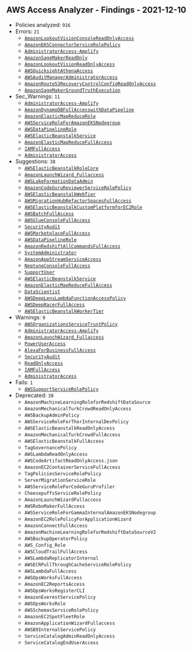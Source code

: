 ## AWS Access Analyzer - Findings - 2021-12-10

- Policies analyzed: `916`
- Errors: `21`
  - [`AmazonLookoutVisionConsoleReadOnlyAccess`](./AmazonLookoutVisionConsoleReadOnlyAccess.json)
  - [`AmazonEKSConnectorServiceRolePolicy`](./AmazonEKSConnectorServiceRolePolicy.json)
  - [`AdministratorAccess-Amplify`](./AdministratorAccess-Amplify.json)
  - [`AmazonSageMakerReadOnly`](./AmazonSageMakerReadOnly.json)
  - [`AmazonLookoutVisionReadOnlyAccess`](./AmazonLookoutVisionReadOnlyAccess.json)
  - [`AWSQuicksightAthenaAccess`](./AWSQuicksightAthenaAccess.json)
  - [`AWSAuditManagerAdministratorAccess`](./AWSAuditManagerAdministratorAccess.json)
  - [`AmazonRoute53RecoveryControlConfigReadOnlyAccess`](./AmazonRoute53RecoveryControlConfigReadOnlyAccess.json)
  - [`AmazonSageMakerGroundTruthExecution`](./AmazonSageMakerGroundTruthExecution.json)
- Sec_Warnings: `11`
  - [`AdministratorAccess-Amplify`](./AdministratorAccess-Amplify.json)
  - [`AmazonDynamoDBFullAccesswithDataPipeline`](./AmazonDynamoDBFullAccesswithDataPipeline.json)
  - [`AmazonElasticMapReduceRole`](./AmazonElasticMapReduceRole.json)
  - [`AWSServiceRoleForAmazonEKSNodegroup`](./AWSServiceRoleForAmazonEKSNodegroup.json)
  - [`AWSDataPipelineRole`](./AWSDataPipelineRole.json)
  - [`AWSElasticBeanstalkService`](./AWSElasticBeanstalkService.json)
  - [`AmazonElasticMapReduceFullAccess`](./AmazonElasticMapReduceFullAccess.json)
  - [`IAMFullAccess`](./IAMFullAccess.json)
  - [`AdministratorAccess`](./AdministratorAccess.json)
- Suggestions: `38`
  - [`AWSElasticBeanstalkRoleCore`](./AWSElasticBeanstalkRoleCore.json)
  - [`AmazonLaunchWizard_Fullaccess`](./AmazonLaunchWizard_Fullaccess.json)
  - [`AWSLakeFormationDataAdmin`](./AWSLakeFormationDataAdmin.json)
  - [`AmazonCodeGuruReviewerServiceRolePolicy`](./AmazonCodeGuruReviewerServiceRolePolicy.json)
  - [`AWSElasticBeanstalkWebTier`](./AWSElasticBeanstalkWebTier.json)
  - [`AWSMigrationHubRefactorSpacesFullAccess`](./AWSMigrationHubRefactorSpacesFullAccess.json)
  - [`AWSElasticBeanstalkCustomPlatformforEC2Role`](./AWSElasticBeanstalkCustomPlatformforEC2Role.json)
  - [`AWSBatchFullAccess`](./AWSBatchFullAccess.json)
  - [`AWSGlueConsoleFullAccess`](./AWSGlueConsoleFullAccess.json)
  - [`SecurityAudit`](./SecurityAudit.json)
  - [`AWSMarketplaceFullAccess`](./AWSMarketplaceFullAccess.json)
  - [`AWSDataPipelineRole`](./AWSDataPipelineRole.json)
  - [`AmazonRedshiftAllCommandsFullAccess`](./AmazonRedshiftAllCommandsFullAccess.json)
  - [`SystemAdministrator`](./SystemAdministrator.json)
  - [`AmazonAppStreamServiceAccess`](./AmazonAppStreamServiceAccess.json)
  - [`NeptuneConsoleFullAccess`](./NeptuneConsoleFullAccess.json)
  - [`SupportUser`](./SupportUser.json)
  - [`AWSElasticBeanstalkService`](./AWSElasticBeanstalkService.json)
  - [`AmazonElasticMapReduceFullAccess`](./AmazonElasticMapReduceFullAccess.json)
  - [`DataScientist`](./DataScientist.json)
  - [`AWSDeepLensLambdaFunctionAccessPolicy`](./AWSDeepLensLambdaFunctionAccessPolicy.json)
  - [`AWSDeepRacerFullAccess`](./AWSDeepRacerFullAccess.json)
  - [`AWSElasticBeanstalkWorkerTier`](./AWSElasticBeanstalkWorkerTier.json)
- Warnings: `9`
  - [`AWSOrganizationsServiceTrustPolicy`](./AWSOrganizationsServiceTrustPolicy.json)
  - [`AdministratorAccess-Amplify`](./AdministratorAccess-Amplify.json)
  - [`AmazonLaunchWizard_Fullaccess`](./AmazonLaunchWizard_Fullaccess.json)
  - [`PowerUserAccess`](./PowerUserAccess.json)
  - [`AlexaForBusinessFullAccess`](./AlexaForBusinessFullAccess.json)
  - [`SecurityAudit`](./SecurityAudit.json)
  - [`ReadOnlyAccess`](./ReadOnlyAccess.json)
  - [`IAMFullAccess`](./IAMFullAccess.json)
  - [`AdministratorAccess`](./AdministratorAccess.json)
- Fails: `1`
  - [`AWSSupportServiceRolePolicy`](./AWSSupportServiceRolePolicy.json)
- Deprecated: `38`
  - `AmazonMachineLearningRoleforRedshiftDataSource`
  - `AmazonMechanicalTurkCrowdReadOnlyAccess`
  - `AWSBackupAdminPolicy`
  - `AWSServiceRoleForThorInternalDevPolicy`
  - `AWSElasticBeanstalkReadOnlyAccess`
  - `AmazonMechanicalTurkCrowdFullAccess`
  - `AWSElasticBeanstalkFullAccess`
  - `TagGovernancePolicy`
  - `AWSLambdaReadOnlyAccess`
  - `AWSCodeArtifactReadOnlyAccess.json`
  - `AmazonEC2ContainerServiceFullAccess`
  - `TagPoliciesServiceRolePolicy`
  - `ServerMigrationServiceRole`
  - `AWSServiceRoleForCodeGuruProfiler`
  - `CheesepuffsServiceRolePolicy`
  - `AmazonLaunchWizardFullaccess`
  - `AWSRoboMakerFullAccess`
  - `AWSServiceRoleForGammaInternalAmazonEKSNodegroup`
  - `AmazonEC2RolePolicyForApplicationWizard`
  - `AmazonConnectFullAccess`
  - `AmazonMachineLearningRoleforRedshiftDataSourceV2`
  - `AWSBackupOperatorPolicy`
  - `AWS_Config_Role`
  - `AWSCloudTrailFullAccess`
  - `AWSLambdaReplicatorInternal`
  - `AWSECRPullThroughCacheServiceRolePolicy`
  - `AWSLambdaFullAccess`
  - `AWSOpsWorksFullAccess`
  - `AmazonEC2ReportsAccess`
  - `AWSOpsWorksRegisterCLI`
  - `AmazonEverestServicePolicy`
  - `AWSOpsWorksRole`
  - `AWSSchemasServiceRolePolicy`
  - `AmazonEC2SpotFleetRole`
  - `AmazonApplicationWizardFullaccess`
  - `AWSB9InternalServicePolicy`
  - `ServiceCatalogAdminReadOnlyAccess`
  - `ServiceCatalogEndUserAccess`
